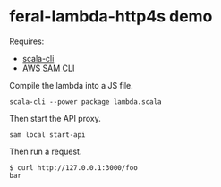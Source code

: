 # feral-lambda-http4s demo

Requires:
- [scala-cli](https://scala-cli.virtuslab.org/)
- [AWS SAM CLI](https://docs.aws.amazon.com/serverless-application-model/latest/developerguide/install-sam-cli.html)

Compile the lambda into a JS file.
```
scala-cli --power package lambda.scala
```

Then start the API proxy.
```
sam local start-api
```

Then run a request.

```
$ curl http://127.0.0.1:3000/foo
bar
```
